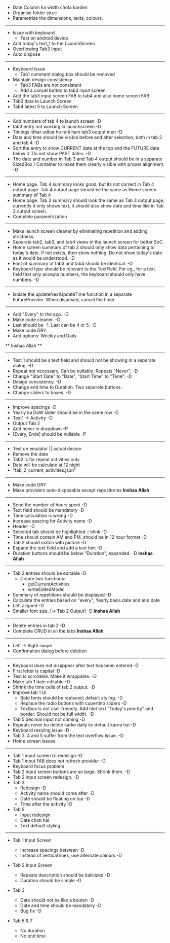 - Date Column ka width chota karden 
- Organise folder struc 
- Parametrize the dimensions, texts, colours. 

--- 

- Issue with keyboard
    - Test on android device 
- Add today's text_1 to the LaunchScreen
- Overflowing Tab3 Input 
- Auto dispose

---

- Keyboard issue 
    - Tab1 comment dialog box should be removed
- Maintain design consistency 
    - Tab3 FABs are not consistent
    - Add a cancel button to tab3 input screen 
- Add the tab3 input screen FAB to tab4 and also home screen FAB 
- Tab3 data to Launch Screen 
- Tab4 latest 5 to Launch Screen 

--- 

- Add numbers of tab 4 to launch screen -D
- tab3 entry not working in launchscreen -D
- Timings idhar udhar ho rahi hain tab3 output men -D
- Date and time should be visible before and after selection, both in tab 3 and tab 4 -D
- Sort the entry to show CURRENT date at the top and the FUTURE date below it. Do not show PAST dates. -D
- The date and number in Tab 3 and Tab 4 output should be in a separate SizedBox / Container to make them clearly visible with proper alignment. -D

---

- Home page. Tab 4 summary looks good, but its not correct in Tab 4 output page. Tab 4 output page should be the same as Home screen summary of Tab 4 
- Home page. Tab 3 summary should look the same as Tab 3 output page, currently it only shows text, it should also show date and time like in Tab 3 output screen.
- Complete parametrization 

---

- Make launch screen cleaner by eliminating repetition and adding strictness.
- Separate tab2, tab3, and tab4 views in the launch screen for better SoC.
- Home screen summary of tab 3 should only show data pertaining to today's date. If not exists, then show nothing. Do not show today's date as it would be understood. -D
- Font of summary of tab3 and tab4 should be identical. -D
- Keyboard type should be relevant to the TextField. For eg., for a text field that only accepts numbers, the keyboard should only have numbers. -D

--- 

- Isolate the updateNextUpdateTime function in a separate FutureProvider. When disposed, cancel the timer. 

---

- Add "Every" to the app. -D
- Make code cleaner. -D
- Last should be -1. Last can be 4 or 5. -D
- Make code DRY.
- Add options: Weekly and Daily.

** Inshaa Allah **

---

- Text 1 should be a text field and should not be showing in a separate dialog. -D
- Repeat not necessary. Can be nullable. Repeats "Never". -D
- Change "Start Date" to "Date", "Start Time" to "Time". -D
- Design consistency. -D
- Change end time to Duration. Two separate buttons. 
- Change sliders to boxes. -D

--- 

- Improve spacings -D
- Yearly ka DoW slider should be in the same row -D
- Text1 -> Activity -D
- Output Tab 2
- Add never in dropdown -P
- [Every, Ends] should be nullable -P

--- 

- Test on emulator || actual device 
- Remove the date
- Tab2 is for repeat activities only 
- Date will be calculate at 12 night 
- "tab_2_current_activities.json"

---

- Make code DRY 
- Make providers auto-disposable except repositories
**Inshaa Allah**

---

- Send the number of hours spent -D
- Text field should be mandatory -D
- Time calculation is wrong -D
- Increase spacing for Activity name -D
- Header -D
- Selected tab should be highlighted :: blink -D
- Time should contain AM and PM, should be in 12 hour format -D
- Tab 2 should match with picture -D
- Expand the text field and add a text hint -D
- Duration buttons should be below "Duration", expanded. -D
**Inshaa Allah**

---

- Tab 2 entries should be editable -D
    - Create two functions: 
        - getCurrentActivities
        - writeEditedModel
- Summary of repetitions should be displayed -D
- Calculate the entries based on "every", Yearly.basis.date and end date
- Left aligned -D
- Smaller font size. [-> Tab 2 Output] -D
**Inshaa Allah**

--- 

- Delete entries in tab 2 -D
- Complete CRUD in all the tabs
**Inshaa Allah**

---

- Left -> Right swipe 
- Confirmation dialog before deletion

---

- Keyboard does not disappear after text has been entered -D
- First letter is capital -D
- Text is scrollable. Make it wrappable. -D
- Make tab 1 date editable -D
- Shrink the time cells of tab 2 output. -D
- Improve tab 1 UI 
    - Bold fonts should be replaced; default styling.  -D
    - Replace the radio buttons with cupertino sliders -D
    - Textbox is not user friendly. Add hint text "Today's priority" and border. Should not be full width. -D
- Tab 5 decimal input not coming -D
- Repeats never ko delete karke daily ko default karna hai -D
- Keyboard resizing issue -D
- Tab 3, 4 and 5 suffer from the text overflow issue. -D
- Home screen issues

---

- Tab 1 input screen UI redesign -D
- Tab 1 input FAB does not refresh provider -D
- Keyboard focus problem 
- Tab 2 input screen buttons are so large. Shrink them. -D
- Tab 2 input screen redesign. -D
- Tab 3
    - Redesign -D
    - Activity name should come after -D
    - Date should be floating on top -D
    - Time after the activity -D
- Tab 5 
    - Input redesign 
    - Date choti hai 
    - Text default styling 

---

- Tab 1 Input Screen 
    - Increase spacings between -D
    - Instead of vertical lines, use alternate colours -D

- Tab 2 Input Screen 
    - Repeats description should be italicized -D
    - Duration should be simple -D

- Tab 3 
    - Date should not be like a bouton -D
    - Date and time should be mandatory -D
    - Bug fix -D

- Tab 6 & 7 
    - No duration 
    - No end time
